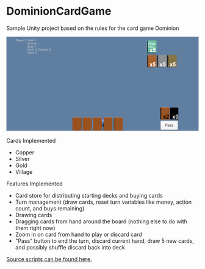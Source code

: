 # DominionCardGame
Sample Unity project based on the rules for the card game Dominion

![Screenshot](https://github.com/AaronMike/DominionCardGame/raw/master/Screenshot.png)

Cards Implemented
- Copper
- Silver
- Gold
- Village

Features Implemented
- Card store for distributing starting decks and buying cards
- Turn management (draw cards, reset turn variables like money, action count, and buys remaining)
- Drawing cards
- Dragging cards from hand around the board (nothing else to do with them right now)
- Zoom in on card from hand to play or discard card
- "Pass" button to end the turn, discard current hand, draw 5 new cards, and possibly shuffle discard back into deck

[Source scripts can be found here.](https://github.com/AaronMike/DominionCardGame/tree/master/Assets/Scripts)
